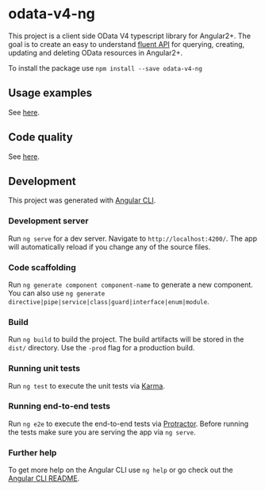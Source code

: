 # odata-v4-ng

This project is a client side OData V4 typescript library for Angular2+. The goal is to create an easy to understand [fluent API](https://www.google.it/url?sa=t&rct=j&q=&esrc=s&source=web&cd=3&cad=rja&uact=8&ved=0ahUKEwjztKLavNTVAhXDKlAKHbNEA2IQFgg2MAI&url=https%3A%2F%2Fen.wikipedia.org%2Fwiki%2FFluent_interface&usg=AFQjCNHcT-89__Mu2BHtejtaB-dxbg7VNw) for querying, creating, updating and deleting OData resources in Angular2+.

To install the package use `npm install --save odata-v4-ng`

## Usage examples

See [here](https://riccardomariani.github.io/odata-v4-ng).

## Code quality

See [here](https://sonarcloud.io/dashboard?id=odata-v4-ng).

## Development

This project was generated with [Angular CLI](https://github.com/angular/angular-cli).

### Development server

Run `ng serve` for a dev server. Navigate to `http://localhost:4200/`. The app will automatically reload if you change any of the source files.

### Code scaffolding

Run `ng generate component component-name` to generate a new component. You can also use `ng generate directive|pipe|service|class|guard|interface|enum|module`.

### Build

Run `ng build` to build the project. The build artifacts will be stored in the `dist/` directory. Use the `-prod` flag for a production build.

### Running unit tests

Run `ng test` to execute the unit tests via [Karma](https://karma-runner.github.io).

### Running end-to-end tests

Run `ng e2e` to execute the end-to-end tests via [Protractor](http://www.protractortest.org/).
Before running the tests make sure you are serving the app via `ng serve`.

### Further help

To get more help on the Angular CLI use `ng help` or go check out the [Angular CLI README](https://github.com/angular/angular-cli/blob/master/README.md).
